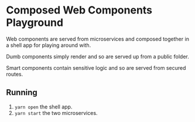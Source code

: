 # Composed Web Components Playground
Web components are served from microservices and composed 
together in a shell app for playing around with.

Dumb components simply render and so are served up from a public folder.

Smart components contain sensitive logic and so are served from secured routes.

## Running
1. `yarn open` the shell app.
1. `yarn start` the two microservices.